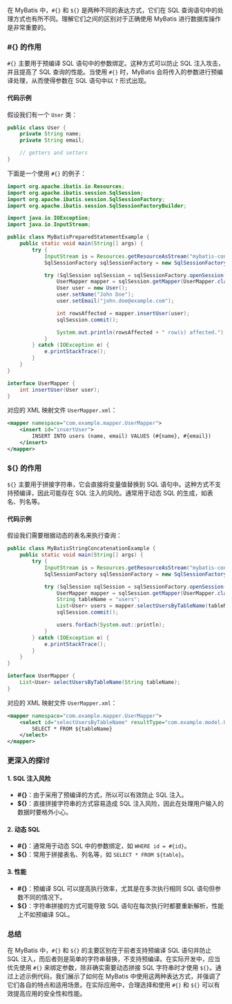 在 MyBatis 中，`#{}` 和 `${}` 是两种不同的表达方式，它们在 SQL 查询语句中的处理方式也有所不同。理解它们之间的区别对于正确使用 MyBatis 进行数据库操作是非常重要的。

### #{} 的作用

`#{}` 主要用于预编译 SQL 语句中的参数绑定。这种方式可以防止 SQL 注入攻击，并且提高了 SQL 查询的性能。当使用 `#{}` 时，MyBatis 会将传入的参数进行预编译处理，从而使得参数在 SQL 语句中以 `?` 形式出现。

#### 代码示例

假设我们有一个 `User` 类：

```java
public class User {
    private String name;
    private String email;

    // getters and setters
}
```

下面是一个使用 `#{}` 的例子：

```java
import org.apache.ibatis.io.Resources;
import org.apache.ibatis.session.SqlSession;
import org.apache.ibatis.session.SqlSessionFactory;
import org.apache.ibatis.session.SqlSessionFactoryBuilder;

import java.io.IOException;
import java.io.InputStream;

public class MyBatisPreparedStatementExample {
    public static void main(String[] args) {
        try {
            InputStream is = Resources.getResourceAsStream("mybatis-config.xml");
            SqlSessionFactory sqlSessionFactory = new SqlSessionFactoryBuilder().build(is);

            try (SqlSession sqlSession = sqlSessionFactory.openSession()) {
                UserMapper mapper = sqlSession.getMapper(UserMapper.class);
                User user = new User();
                user.setName("John Doe");
                user.setEmail("john.doe@example.com");

                int rowsAffected = mapper.insertUser(user);
                sqlSession.commit();

                System.out.println(rowsAffected + " row(s) affected.");
            }
        } catch (IOException e) {
            e.printStackTrace();
        }
    }
}

interface UserMapper {
    int insertUser(User user);
}
```

对应的 XML 映射文件 `UserMapper.xml`：

```xml
<mapper namespace="com.example.mapper.UserMapper">
    <insert id="insertUser">
        INSERT INTO users (name, email) VALUES (#{name}, #{email})
    </insert>
</mapper>
```

### ${} 的作用

`${}` 主要用于拼接字符串，它会直接将变量值替换到 SQL 语句中。这种方式不支持预编译，因此可能存在 SQL 注入的风险。通常用于动态 SQL 的生成，如表名、列名等。

#### 代码示例

假设我们需要根据动态的表名来执行查询：

```java
public class MyBatisStringConcatenationExample {
    public static void main(String[] args) {
        try {
            InputStream is = Resources.getResourceAsStream("mybatis-config.xml");
            SqlSessionFactory sqlSessionFactory = new SqlSessionFactoryBuilder().build(is);

            try (SqlSession sqlSession = sqlSessionFactory.openSession()) {
                UserMapper mapper = sqlSession.getMapper(UserMapper.class);
                String tableName = "users";
                List<User> users = mapper.selectUsersByTableName(tableName);
                sqlSession.commit();

                users.forEach(System.out::println);
            }
        } catch (IOException e) {
            e.printStackTrace();
        }
    }
}

interface UserMapper {
    List<User> selectUsersByTableName(String tableName);
}
```

对应的 XML 映射文件 `UserMapper.xml`：

```xml
<mapper namespace="com.example.mapper.UserMapper">
    <select id="selectUsersByTableName" resultType="com.example.model.User">
        SELECT * FROM ${tableName}
    </select>
</mapper>
```

### 更深入的探讨

#### 1. SQL 注入风险

- **#{}**：由于采用了预编译的方式，所以可以有效防止 SQL 注入。
- **${}**：直接拼接字符串的方式容易造成 SQL 注入风险，因此在处理用户输入的数据时要格外小心。

#### 2. 动态 SQL

- **#{}**：通常用于动态 SQL 中的参数绑定，如 `WHERE id = #{id}`。
- **${}**：常用于拼接表名、列名等，如 `SELECT * FROM ${table}`。

#### 3. 性能

- **#{}**：预编译 SQL 可以提高执行效率，尤其是在多次执行相同 SQL 语句但参数不同的情况下。
- **${}**：字符串拼接的方式可能导致 SQL 语句在每次执行时都要重新解析，性能上不如预编译 SQL。

### 总结

在 MyBatis 中，`#{}` 和 `${}` 的主要区别在于前者支持预编译 SQL 语句并防止 SQL 注入，而后者则是简单的字符串替换，不支持预编译。在实际开发中，应当优先使用 `#{}` 来绑定参数，除非确实需要动态拼接 SQL 字符串时才使用 `${}`。通过上述示例代码，我们展示了如何在 MyBatis 中使用这两种表达方式，并强调了它们各自的特点和适用场景。在实际应用中，合理选择和使用 `#{}` 和 `${}` 可以有效提高应用的安全性和性能。
